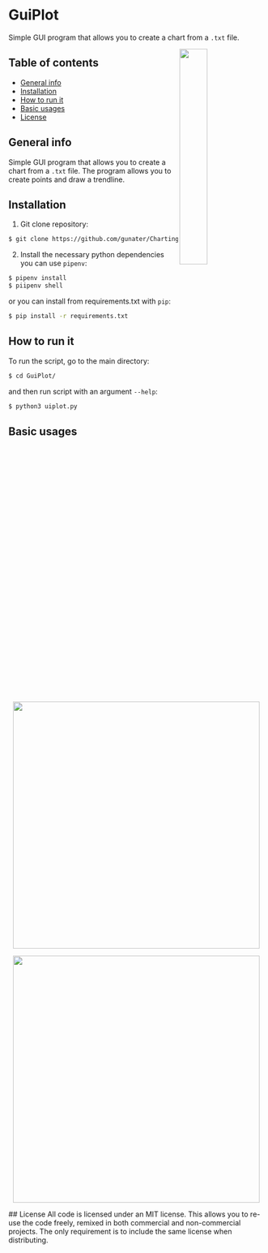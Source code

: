 
# GuiPlot
Simple GUI program that allows you to create a chart from a `.txt` file.

<img align="right" width="33%" src="https://cdn-icons.flaticon.com/png/512/1807/premium/1807350.png?token=exp=1636161165~hmac=c449335b790c7c2a21d5127f2c65d825">

## Table of contents

* [General info](#general-info)
* [Installation](#installation)
* [How to run it](#how-to-run-it)
* [Basic usages](#basic-usages)
* [License](#license)

## General info
Simple GUI program that allows you to create a chart from a `.txt` file.
The program allows you to create points and draw a trendline.
## Installation

1. Git clone repository:
```bash
$ git clone https://github.com/gunater/ChartingPrograms.git
```
2. Install the necessary python dependencies you can use `pipenv`:
```bash
$ pipenv install
$ piipenv shell
```
or you can install from requirements.txt with `pip`:
```bash
$ pip install -r requirements.txt
```
## How to run it
To run the script, go to the main directory:
```bash
$ cd GuiPlot/
```
and then run script with an argument `--help`:
```bash
$ python3 uiplot.py
```
## Basic usages


<p align="center">
  <img align="center" width="487" src="https://github.com/gunater/ChartingPrograms/blob/master/assets/example.png?raw=true">
</p>

<p align="center">
  <img align="center" width="487" src="https://github.com/gunater/ChartingPrograms/blob/master/assets/2.png?raw=true">
</p>
## License
All code is licensed under an MIT license. This allows you to re-use the code freely, remixed in both commercial and non-commercial projects. The only requirement is to include the same license when distributing.

